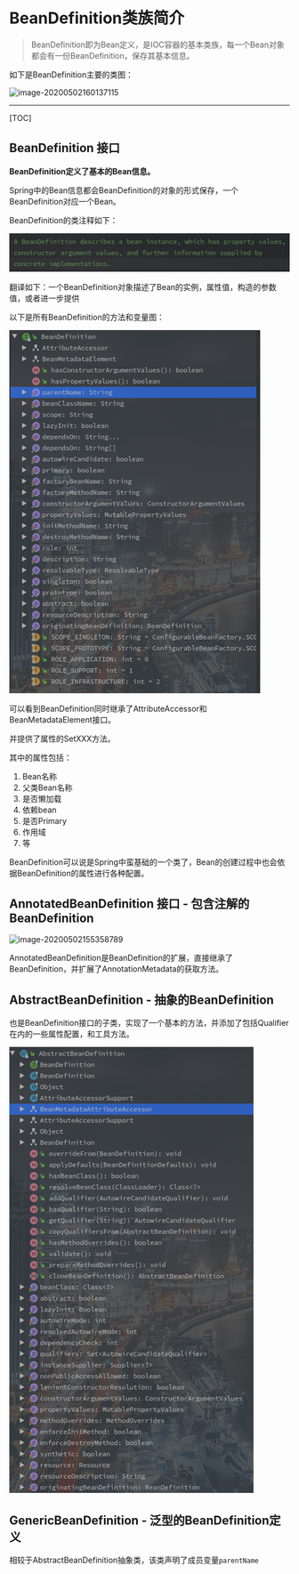 # BeanDefinition类族简介

> BeanDefinition即为Bean定义，是IOC容器的基本类族，每一个Bean对象都会有一份BeanDefinition，保存其基本信息。



如下是BeanDefinition主要的类图：

![image-20200502160137115](https://chenqwwq-img.oss-cn-beijing.aliyuncs.com/img/image-20200502160137115.png)





<!-- more -->

---

[TOC]

## BeanDefinition 接口

**BeanDefinition定义了基本的Bean信息。**

Spring中的Bean信息都会BeanDefinition的对象的形式保存，一个BeanDefinition对应一个Bean。

BeanDefinition的类注释如下：

 ![image-20200502154706500](../../../../pic/image-20200502154706500.png)

翻译如下：一个BeanDefinition对象描述了Bean的实例，属性值，构造的参数值，或者进一步提供

以下是所有BeanDefinition的方法和变量图：

 ![image-20200502154853260](../../../../pic/image-20200502154853260.png)

可以看到BeanDefinition同时继承了AttributeAccessor和BeanMetadataElement接口。

并提供了属性的SetXXX方法。

其中的属性包括：

1. Bean名称
2. 父类Bean名称
3. 是否懒加载
4. 依赖bean
5. 是否Primary
6. 作用域
7. 等

BeanDefinition可以说是Spring中蛮基础的一个类了，Bean的创建过程中也会依据BeanDefinition的属性进行各种配置。



## AnnotatedBeanDefinition 接口 - 包含注解的BeanDefinition

 ![image-20200502155358789](https://chenqwwq-img.oss-cn-beijing.aliyuncs.com/img/image-20200502155358789.png)

AnnotatedBeanDefinition是BeanDefinition的扩展，直接继承了BeanDefinition，并扩展了AnnotationMetadata的获取方法。





## AbstractBeanDefinition - 抽象的BeanDefinition

也是BeanDefinition接口的子类，实现了一个基本的方法，并添加了包括Qualifier在内的一些属性配置，和工具方法。

 ![image-20200502172749304](../../../../pic/image-20200502172749304.png)



## GenericBeanDefinition - 泛型的BeanDefinition定义

相较于AbstractBeanDefinition抽象类，该类声明了成员变量`parentName`